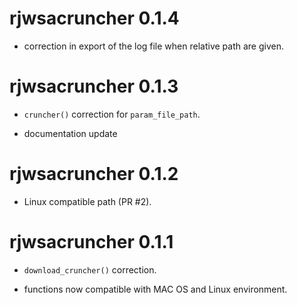 # rjwsacruncher 0.1.4

- correction in export of the log file when relative path are given.

# rjwsacruncher 0.1.3

- `cruncher()` correction for `param_file_path`.

- documentation update

# rjwsacruncher 0.1.2

- Linux compatible path (PR #2).


# rjwsacruncher 0.1.1

- `download_cruncher()` correction.

- functions now compatible with MAC OS and Linux environment.